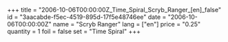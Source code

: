+++
title = "2006-10-06T00:00:00Z_Time_Spiral_Scryb_Ranger_[en]_false"
id = "3aacabde-f5ec-4519-895d-17f5e48746ee"
date = "2006-10-06T00:00:00Z"
name = "Scryb Ranger"
lang = ["en"]
price = "0.25"
quantity = 1
foil = false
set = "Time Spiral"
+++
